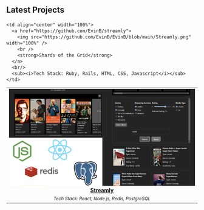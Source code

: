 
## Latest Projects

<table>
  <tr>
    <td align="center" width="100%">
      <a href="https://github.com/EvinB/streamly">
        <img src="https://github.com/EvinB/EvinB/blob/main/Streamly.png" width="100%" />
        <br />
        <strong>Streamly</strong>
      </a>
      <br/>
      <sub><i>Tech Stack: React, Node.js, Redis, PostgreSQL </i></sub>
    </td>
    

    <td align="center" width="100%">
      <a href="https://github.com/EvinB/streamly">
        <img src="https://github.com/EvinB/EvinB/blob/main/Streamly.png" width="100%" />
        <br />
        <strong>Shards of the Grid</strong>
      </a>
      <br/>
      <sub><i>Tech Stack: Ruby, Rails, HTML, CSS, Javascript</i></sub>
    </td>
  </tr>
 
</table>
